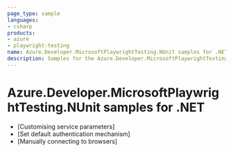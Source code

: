 ```yaml
---
page_type: sample
languages:
- csharp
products:
- azure
- playwright-testing
name: Azure.Developer.MicrosoftPlaywrightTesting.NUnit samples for .NET
description: Samples for the Azure.Developer.MicrosoftPlaywrightTesting.NUnit client library
---
```


# Azure.Developer.MicrosoftPlaywrightTesting.NUnit samples for .NET

- [Customising service parameters]<!--(https://github.com/Azure/azure-sdk-for-net/tree/main/sdk/playwrighttesting/Azure.Developer.MicrosoftPlaywrightTesting.NUnit/samples/Sample1_CustomisingServiceParameters.md)-->
- [Set default authentication mechanism]<!--(https://github.com/Azure/azure-sdk-for-net/tree/main/sdk/playwrighttesting/Azure.Developer.MicrosoftPlaywrightTesting.NUnit/samples/Sample2_SetDefaultAuthenticationMechanism.md)-->
- [Manually connecting to browsers]<!--(https://github.com/Azure/azure-sdk-for-net/tree/main/sdk/playwrighttesting/Azure.Developer.MicrosoftPlaywrightTesting.NUnit/samples/Sample3_ManuallyConnectingToBrowsers.md)-->